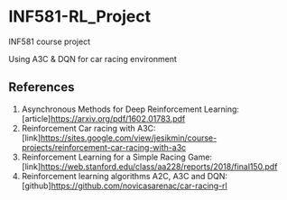 # INF581-RL_Project
INF581 course project

Using A3C & DQN for car racing environment


## References
1. Asynchronous Methods for Deep Reinforcement Learning: [article]https://arxiv.org/pdf/1602.01783.pdf
2. Reinforcement Car racing with A3C: [link]https://sites.google.com/view/jesikmin/course-projects/reinforcement-car-racing-with-a3c
3. Reinforcement Learning for a Simple Racing Game: [link]https://web.stanford.edu/class/aa228/reports/2018/final150.pdf
4. Reinforcement learning algorithms A2C, A3C and DQN: [github]https://github.com/novicasarenac/car-racing-rl
